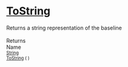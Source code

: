 # [ToString](./Baseline-100663334.md)

Returns a string representation of the baseline
<br><br>
Returns<img width=542/>Name
<br>
<sub>[String](https://docs.microsoft.com/en-us/dotnet/api/System.String)</sub><img width=500/><sub>[ToString](./Baseline-100663334.md) (  )</sub><br>


